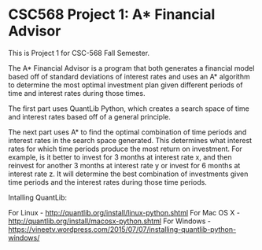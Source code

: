 # CSC568 Project 1: A\* Financial Advisor
This is Project 1 for CSC-568 Fall Semester.

The A\* Financial Advisor is a program that both generates a financial model based off of standard deviations of interest rates and uses an A\* algorithm to determine the most optimal investment plan given different periods of time and interest rates during those times. 

The first part uses QuantLib Python, which creates a search space of time and interest rates based off of a general principle. 

The next part uses A\* to find the optimal combination of time periods and interest rates in the search space generated. This determines what interest rates for which time periods produce the most return on investment. For example, is it better to invest for 3 months at interest rate x, and then reinvest for another 3 months at interest rate y or invest for 6 months at interest rate z. It will determine the best combination of investments given time periods and the interest rates during those time periods.

Intalling QuantLib:

For Linux - http://quantlib.org/install/linux-python.shtml
For Mac OS X - http://quantlib.org/install/macosx-python.shtml
For Windows - https://vineetv.wordpress.com/2015/07/07/installing-quantlib-python-windows/


